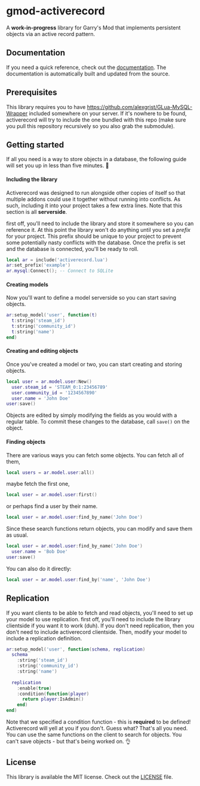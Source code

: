 # gmod-activerecord
A **work-in-progress** library for Garry's Mod that implements persistent objects via an active record pattern.

## Documentation
If you need a quick reference, check out the [documentation](https://impulsh.github.io/gmod-activerecord). The documentation is automatically built and updated from the source.

## Prerequisites
This library requires you to have https://github.com/alexgrist/GLua-MySQL-Wrapper included somewhere on your server. If it's nowhere to be found, activerecord will try to include the one bundled with this repo (make sure you pull this repository recursively so you also grab the submodule).

## Getting started
If all you need is a way to store objects in a database, the following guide will set you up in less than five minutes. :muscle:

#### Including the library
Activerecord was designed to run alongside other copies of itself so that multiple addons could use it together without running into conflicts. As such, including it into your project takes a few extra lines. Note that this section is all **serverside**.

first off, you'll need to include the library and store it somewhere so you can reference it. At this point the library won't do anything until you set a *prefix* for your project. This prefix should be unique to your project to prevent some potentially nasty conflicts with the database. Once the prefix is set and the database is connected, you'll be ready to roll.
```Lua
local ar = include('activerecord.lua')
ar:set_prefix('example')
ar.mysql:Connect(); -- Connect to SQLite
```

#### Creating models
Now you'll want to define a model serverside so you can start saving objects.
```Lua
ar:setup_model('user', function(t)
  t:string('steam_id')
  t:string('community_id')
  t:string('name')
end)
```

#### Creating and editing objects
Once you've created a model or two, you can start creating and storing objects.
```Lua
local user = ar.model.user:New()
  user.steam_id = 'STEAM_0:1:23456789'
  user.community_id = '1234567890'
  user.name = 'John Doe'
user:save()
```
Objects are edited by simply modifying the fields as you would with a regular table. To commit these changes to the database, call `save()` on the object.

#### Finding objects
There are various ways you can fetch some objects. You can fetch all of them,
```Lua
local users = ar.model.user:all()
```
maybe fetch the first one,
```Lua
local user = ar.model.user:first()
```
or perhaps find a user by their name.
```Lua
local user = ar.model.user:find_by_name('John Doe')
```

Since these search functions return objects, you can modify and save them as usual.
```Lua
local user = ar.model.user:find_by_name('John Doe')
  user.name = 'Bob Doe'
user:save()
```

You can also do it directly:
```lua
local user = ar.model.user:find_by('name', 'John Doe')
```

## Replication
If you want clients to be able to fetch and read objects, you'll need to set up your model to use replication. first off, you'll need to include the library clientside if you want it to work (duh). If you don't need replication, then you don't need to include activerecord clientside. Then, modify your model to include a replication definition.
```Lua
ar:setup_model('user', function(schema, replication)
  schema
    :string('steam_id')
    :string('community_id')
    :string('name')
    
  replication
    :enable(true)
    :condition(function(player)
      return player:IsAdmin()
    end)
end)
```
Note that we specified a condition function - this is **required** to be defined! Activerecord will yell at you if you don't. Guess what? That's all you need. You can use the same functions on the client to search for objects. You can't save objects - but that's being worked on. :ok_hand:

## License
This library is available the MIT license. Check out the [LICENSE](../master/LICENSE) file.
